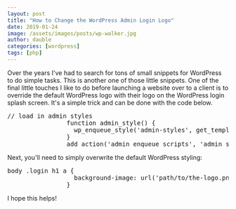 ```yaml
---
layout: post
title: "How to Change the WordPress Admin Login Logo"
date: 2019-01-24
image: /assets/images/posts/wp-walker.jpg
author: dauble
categories: [wordpress]
tags: [php]
---
```

Over the years I've had to search for tons of small snippets for WordPress to do simple tasks. This is another one of those little snippets. One of the final little touches I like to do before launching a website over to a client is to override the default WordPress logo with their logo on the WordPress login splash screen. It's a simple trick and can be done with the code below.

<pre>// load in admin styles
                function admin_style() {
                  wp_enqueue_style('admin-styles', get_template_directory_uri().'/admin.css');
                }
                add_action('admin_enqueue_scripts', 'admin_style');</pre>

Next, you'll need to simply overwrite the default WordPress styling:

<pre>body .login h1 a {
                  background-image: url('path/to/the-logo.png');
                }</pre>

I hope this helps!